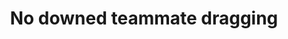 ---
title: 'No downed teammate dragging'
status: 'open'
type: 'comingsoon'
game: 'bfv'
date_opened: ''
date_closed: ''
patch_opened: ''
patch_closed: ''
---